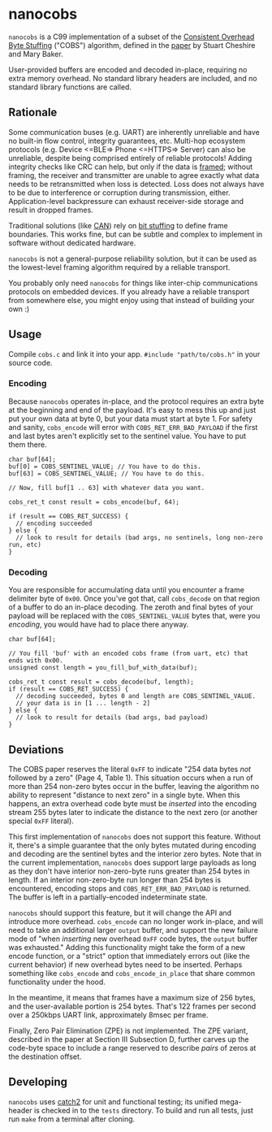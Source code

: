 # nanocobs

`nanocobs` is a C99 implementation of a subset of the [Consistent Overhead Byte Stuffing](https://en.wikipedia.org/wiki/Consistent_Overhead_Byte_Stuffing) ("COBS") algorithm, defined in the [paper](http://www.stuartcheshire.org/papers/COBSforToN.pdf) by Stuart Cheshire and Mary Baker.

User-provided buffers are encoded and decoded in-place, requiring no extra memory overhead. No standard library headers are included, and no standard library functions are called.

## Rationale

Some communication buses (e.g. UART) are inherently unreliable and have no built-in flow control, integrity guarantees, etc. Multi-hop ecosystem protocols (e.g. Device <=BLE=> Phone <=HTTPS=> Server) can also be unreliable, despite being comprised entirely of reliable protocols! Adding integrity checks like CRC can help, but only if the data is [framed](https://en.wikipedia.org/wiki/Frame_(networking)); without framing, the receiver and transmitter are unable to agree exactly what data needs to be retransmitted when loss is detected. Loss does not always have to be due to interference or corruption during transmission, either. Application-level backpressure can exhaust receiver-side storage and result in dropped frames.

Traditional solutions (like [CAN](https://en.wikipedia.org/wiki/CAN_bus)) rely on [bit stuffing](https://en.wikipedia.org/wiki/Bit_stuffing) to define frame boundaries. This works fine, but can be subtle and complex to implement in software without dedicated hardware.

`nanocobs` is not a general-purpose reliability solution, but it can be used as the lowest-level framing algorithm required by a reliable transport.

You probably only need `nanocobs` for things like inter-chip communications protocols on embedded devices. If you already have a reliable transport from somewhere else, you might enjoy using that instead of building your own :)

## Usage

Compile `cobs.c` and link it into your app. `#include "path/to/cobs.h"` in your source code.

### Encoding

Because `nanocobs` operates in-place, and the protocol requires an extra byte at the beginning and end of the payload. It's easy to mess this up and just put your own data at byte 0, but your data must start at byte 1. For safety and sanity, `cobs_encode` will error with `COBS_RET_ERR_BAD_PAYLOAD` if the first and last bytes aren't explicitly set to the sentinel value. You have to put them there.

```
char buf[64];
buf[0] = COBS_SENTINEL_VALUE; // You have to do this.
buf[63] = COBS_SENTINEL_VALUE; // You have to do this.

// Now, fill buf[1 .. 63] with whatever data you want.

cobs_ret_t const result = cobs_encode(buf, 64);

if (result == COBS_RET_SUCCESS) {
  // encoding succeeded
} else {
  // look to result for details (bad args, no sentinels, long non-zero run, etc)
}
```

### Decoding

You are responsible for accumulating data until you encounter a frame delimiter byte of `0x00`. Once you've got that, call `cobs_decode` on that region of a buffer to do an in-place decoding. The zeroth and final bytes of your payload will be replaced with the `COBS_SENTINEL_VALUE` bytes that, were you _encoding_, you would have had to place there anyway.

```
char buf[64];

// You fill 'buf' with an encoded cobs frame (from uart, etc) that ends with 0x00.
unsigned const length = you_fill_buf_with_data(buf);

cobs_ret_t const result = cobs_decode(buf, length);
if (result == COBS_RET_SUCCESS) {
  // decoding succeeded, bytes 0 and length are COBS_SENTINEL_VALUE.
  // your data is in [1 ... length - 2]
} else {
  // look to result for details (bad args, bad payload)
}
```
## Deviations

The COBS paper reserves the literal `0xFF` to indicate "254 data bytes *not* followed by a zero" (Page 4, Table 1). This situation occurs when a run of more than 254 non-zero bytes occur in the buffer, leaving the algorithm no ability to represent "distance to next zero" in a single byte. When this happens, an extra overhead code byte must be _inserted_ into the encoding stream 255 bytes later to indicate the distance to the next zero (or another special `0xFF` literal).

This first implementation of `nanocobs` does not support this feature. Without it, there's a simple guarantee that the only bytes mutated during encoding and decoding are the sentinel bytes and the interior zero bytes. Note that in the current implementation, `nanocobs` does support large payloads as long as they don't have interior non-zero-byte runs greater than 254 bytes in length. If an interior non-zero-byte run longer than 254 bytes is encountered, encoding stops and `COBS_RET_ERR_BAD_PAYLOAD` is returned. The buffer is left in a partially-encoded indeterminate state.

`nanocobs` should support this feature, but it will change the API and introduce more overhead. `cobs_encode` can no longer work in-place, and will need to take an additional larger `output` buffer, and support the new failure mode of "when _inserting_ new overhead `0xFF` code bytes, the `output` buffer was exhausted." Adding this functionality might take the form of a new encode function, or a "strict" option that immediately errors out (like the current behavior) if new overhead bytes need to be inserted. Perhaps something like `cobs_encode` and `cobs_encode_in_place` that share common functionality under the hood.

In the meantime, it means that frames have a maximum size of 256 bytes, and the user-available portion is 254 bytes. That's 122 frames per second over a 250kbps UART link, approximately 8msec per frame.

Finally, Zero Pair Elimination (ZPE) is not implemented. The ZPE variant, described in the paper at Section III Subsection D, further carves up the code-byte space to include a range reserved to describe _pairs_ of zeros at the destination offset.

## Developing

`nanocobs` uses [catch2](https://github.com/catchorg/Catch2) for unit and functional testing; its unified mega-header is checked in to the `tests` directory. To build and run all tests, just run `make` from a terminal after cloning.
